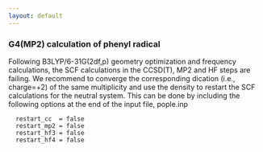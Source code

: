 ```yaml
---
layout: default
---
```

### G4(MP2) calculation of phenyl radical
Following B3LYP/6-31G(2df,p) geometry optimization and frequency calculations, the SCF calculations in the CCSD(T), MP2 and HF steps are failing. We recommend to converge the corresponding dication (i.e., charge=+2) of the same multiplicity and use the density to restart the SCF calculations for the neutral system. This can be done by including the following options at the end of the input file, pople.inp


```
  restart_cc  = false  
  restart_mp2 = false  
  restart_hf3 = false  
  restart_hf4 = false  
```

